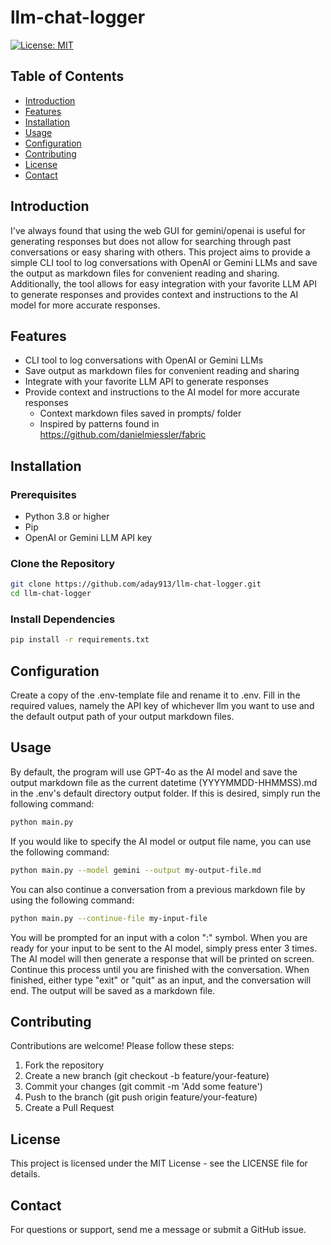 # llm-chat-logger

[![License: MIT](https://img.shields.io/badge/License-MIT-yellow.svg)](https://opensource.org/licenses/MIT)

## Table of Contents

- [Introduction](#introduction)
- [Features](#features)
- [Installation](#installation)
- [Usage](#usage)
- [Configuration](#configuration)
- [Contributing](#contributing)
- [License](#license)
- [Contact](#contact)

## Introduction

I've always found that using the web GUI for gemini/openai is useful for generating responses but does not allow for searching through past conversations or easy sharing with others. This project aims to provide a simple CLI tool to log conversations with OpenAI or Gemini LLMs and save the output as markdown files for convenient reading and sharing. Additionally, the tool allows for easy integration with your favorite LLM API to generate responses and provides context and instructions to the AI model for more accurate responses.

## Features

- CLI tool to log conversations with OpenAI or Gemini LLMs
- Save output as markdown files for convenient reading and sharing
- Integrate with your favorite LLM API to generate responses
- Provide context and instructions to the AI model for more accurate responses
  - Context markdown files saved in prompts/ folder
  - Inspired by patterns found in https://github.com/danielmiessler/fabric

## Installation

### Prerequisites

- Python 3.8 or higher
- Pip
- OpenAI or Gemini LLM API key

### Clone the Repository

```bash
git clone https://github.com/aday913/llm-chat-logger.git
cd llm-chat-logger
```

### Install Dependencies

```bash
pip install -r requirements.txt
```

## Configuration

Create a copy of the .env-template file and rename it to .env. Fill in the required values, namely the API key of whichever llm you want to use and the default output path of your output markdown files.

## Usage

By default, the program will use GPT-4o as the AI model and save the output markdown file as the current datetime (YYYYMMDD-HHMMSS).md in the .env's default directory output folder. If this is desired, simply run the following command:
```bash
python main.py
```

If you would like to specify the AI model or output file name, you can use the following command:
```bash
python main.py --model gemini --output my-output-file.md
```

You can also continue a conversation from a previous markdown file by using the following command:
```bash
python main.py --continue-file my-input-file
```

You will be prompted for an input with a colon ":" symbol. When you are ready for your input to be sent to the AI model, simply press enter 3 times. The AI model will then generate a response that will be printed on screen. Continue this process until you are finished with the conversation. When finished, either type "exit" or "quit" as an input, and the conversation will end. The output will be saved as a markdown file.

## Contributing

Contributions are welcome! Please follow these steps:

1. Fork the repository
2. Create a new branch (git checkout -b feature/your-feature)
3. Commit your changes (git commit -m 'Add some feature')
4. Push to the branch (git push origin feature/your-feature)
5. Create a Pull Request

## License

This project is licensed under the MIT License - see the LICENSE file for details.

## Contact

For questions or support, send me a message or submit a GitHub issue.
